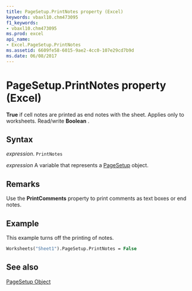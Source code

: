 ```yaml
---
title: PageSetup.PrintNotes property (Excel)
keywords: vbaxl10.chm473095
f1_keywords:
- vbaxl10.chm473095
ms.prod: excel
api_name:
- Excel.PageSetup.PrintNotes
ms.assetid: 6609fe58-6015-9ae2-4cc0-107e29cd7b9d
ms.date: 06/08/2017
---
```



# PageSetup.PrintNotes property (Excel)

 **True** if cell notes are printed as end notes with the sheet. Applies only to worksheets. Read/write **Boolean** .


## Syntax

 _expression_. `PrintNotes`

 _expression_ A variable that represents a [PageSetup](Excel.PageSetup.md) object.


## Remarks

Use the  **PrintComments** property to print comments as text boxes or end notes.


## Example

This example turns off the printing of notes.


```vb
Worksheets("Sheet1").PageSetup.PrintNotes = False
```


## See also


[PageSetup Object](Excel.PageSetup.md)

